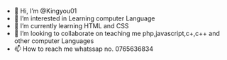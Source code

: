 - 👋 Hi, I’m @Kingyou01
- 👀 I’m interested in Learning computer Language
- 🌱 I’m currently learning HTML and CSS
- 💞️ I’m looking to collaborate on teaching me php,javascript,c+,c++ and other computer Languages 
- 📫 How to reach me whatssap no. 0765636834

<!---
Kingyou01/Kingyou01 is a ✨ special ✨ repository because its `README.md` (this file) appears on your GitHub profile.
You can click the Preview link to take a look at your changes.
--->
